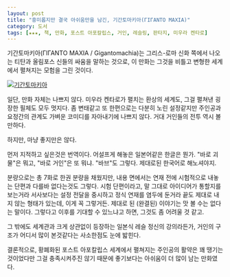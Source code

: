 ```yaml
---
layout: post
title: "흥미롭지만 결국 아쉬움만을 남긴, 기간토마키아(ΓΙΓΑΝΤΟ ΜΑΧΙΑ)"
category: 도서
tags: [★★★, 책, 만화, 포스트 아포칼립스, 거인, 레슬링, 판타지, 미우라 켄타로]
---
```


기간토마키아(ΓΙΓΑΝΤΟ ΜΑΧΙΑ / Gigantomachia)는 그리스-로마 신화 쪽에서 나오는 티탄과 올림포스 신들의 싸움을 말하는 것으로, 이 만화는 그것을 비틀고 변형한 세계에서 펼쳐지는 모험을 그린 것이다.

[![기간토마키아](https://lh6.googleusercontent.com/-uUcLXXbX5NM/VSEt0Q365-I/AAAAAAAAPNo/ZjXY_QHOoCM/w270/gigantomachia.jpg "거인과 신들의 전쟁을 모티브로 한 판타지 모험 만화다.")](http://www.aladin.co.kr/shop/wproduct.aspx?ISBN=1157542018&ttbkey=ttbreznoa0249001&COPYPaper=1)

일단, 만화 자체는 나쁘지 않다. 미우라 켄타로가 펼치는 환상의 세계도, 그걸 펼쳐낸 굉장한 필체도 모두 멋지다. 좀 변태같고 또 한편으로는 다분히 노린 설정같지만 주인공과 요정간의 관계도 가벼운 코미디를 자아내기에 나쁘지 않다. 거대 거인들의 전투 역시 볼만하다.

하지만, 마냥 좋지만은 않다.

먼저 지적하고 싶은것은 번역이다. 어설프게 해놓은 일본어같은 한글은 뭔가. "바로 괴물"은 뭐고, "바로 거인"은 또 뭐냐. "바브"도 그렇다. 제대로된 한국어로 해노셔야지.

분량으로는 총 7화로 한권 분량을 채웠지만, 내용 면에서는 연재 전에 시험적으로 내놓는 단편과 다를바 없다는것도 그렇다. 시험 단편이라고, 말 그대로 아이디어가 통할지를 보는거라 서사보다는 설정 전달을 중시하고 정식 연재를 염두에 둔거라 끝도 제대로 내지 않는 형태가 있는데, 이게 꼭 그렇거든. 제대로 된 (완결된) 이야기는 맛 볼 수는 없다는 말이다. 그렇다고 이후를 기대할 수 있느냐고 하면, 그것도 좀 어려울 것 같고.

그 밖에도 세계관과 크게 상관없이 등장하는 일본식 레슬 정신의 강의라든가, 거인의 구조가 어디서 많이 본것같다는 사소한점도 눈에 밟힌다.

결론적으로, 황폐화된 포스트 아포칼립스 세계에서 펼쳐지는 주인공의 활약은 꽤 땡기는 것이었다만 그걸 충족시켜주진 않기 때문에 좋기보다는 아쉬움이 더 많이 남는 만화였다.
